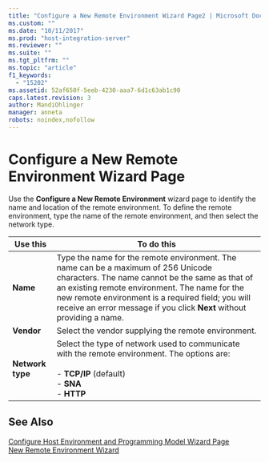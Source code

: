 ```yaml
---
title: "Configure a New Remote Environment Wizard Page2 | Microsoft Docs"
ms.custom: ""
ms.date: "10/11/2017"
ms.prod: "host-integration-server"
ms.reviewer: ""
ms.suite: ""
ms.tgt_pltfrm: ""
ms.topic: "article"
f1_keywords: 
  - "15202"
ms.assetid: 52af650f-5eeb-4230-aaa7-6d1c63ab1c90
caps.latest.revision: 3
author: MandiOhlinger
manager: anneta
robots: noindex,nofollow
---
```

# Configure a New Remote Environment Wizard Page
Use the **Configure a New Remote Environment** wizard page to identify the name and location of the remote environment. To define the remote environment, type the name of the remote environment, and then select the network type.  
  
|Use this|To do this|  
|--------------|----------------|  
|**Name**|Type the name for the remote environment. The name can be a maximum of 256 Unicode characters. The name cannot be the same as that of an existing remote environment. The name for the new remote environment is a required field; you will receive an error message if you click **Next** without providing a name.|  
|**Vendor**|Select the vendor supplying the remote environment.|  
|**Network type**|Select the type of network used to communicate with the remote environment. The options are:<br /><br /> -   **TCP/IP** (default)<br />-   **SNA**<br />-   **HTTP**|  
  
## See Also  
 [Configure Host Environment and Programming Model Wizard Page](../core/configure-host-environment-and-programming-model-wizard-page.md)   
 [New Remote Environment Wizard](../core/new-remote-environment-wizard.md)
